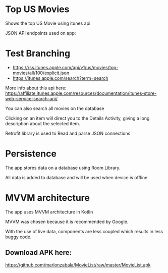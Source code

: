 # Top US Movies

Shows the top US Movie using itunes api

JSON API endpoints used on app:

# Test Branching

- https://rss.itunes.apple.com/api/v1/us/movies/top-movies/all/100/explicit.json
- https://itunes.apple.com/search?term=search

More info about this api here:
https://affiliate.itunes.apple.com/resources/documentation/itunes-store-web-service-search-api/

You can also search all movies on the database

Clicking on an item will direct you to the Details Activity, giving a long description about the selected item.

Retrofit library is used to Read and parse JSON connections

# Persistence
The app stores data on a database using Room Library.

All data is added to database and will be used when device is offline

# MVVM architecture
The app uses MVVM architecture in Kotlin

MVVM was chosen because it is recommended by Google.

With the use of live data, components are less coupled which results in less buggy code.

## Download APK here:

https://github.com/marlonzabala/MovieList/raw/master/MovieList.apk

